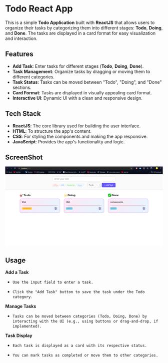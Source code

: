 # Todo React App

This is a simple **Todo Application** built with **ReactJS** that allows users to organize their tasks by categorizing them into different stages: **Todo**, **Doing**, and **Done**. The tasks are displayed in a card format for easy visualization and interaction.

## Features
- **Add Task**: Enter tasks for different stages (**Todo**, **Doing**, **Done**).
- **Task Management**: Organize tasks by dragging or moving them to different categories.
- **Task Status**: Tasks can be moved between "Todo", "Doing", and "Done" sections.
- **Card Format**: Tasks are displayed in visually appealing card format.
- **Interactive UI**: Dynamic UI with a clean and responsive design.

## Tech Stack
- **ReactJS**: The core library used for building the user interface.
- **HTML**: To structure the app's content.
- **CSS**: For styling the components and making the app responsive.
- **JavaScript**: Provides the app's functionality and logic.

## ScreenShot

![Description of Image](./src/assets/s1.png)

## Usage
 **Add a Task**
-     Use the input field to enter a task.
-     Click the "Add Task" button to save the task under the Todo category.
**Manage Tasks**
-     Tasks can be moved between categories (Todo, Doing, Done) by interacting with the UI (e.g., using buttons or drag-and-drop, if implemented).
**Task Display**
-     Each task is displayed as a card with its respective status.
-     You can mark tasks as completed or move them to other categories.
